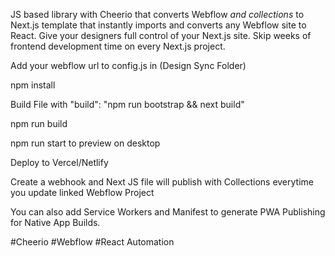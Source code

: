 JS based library with Cheerio that converts Webflow *and collections* to Next.js template that instantly imports and converts any Webflow site to React. Give your designers full control of your Next.js site. Skip weeks of frontend development time on every Next.js project.

Add your webflow url to config.js in (Design Sync Folder)

npm install

Build File with     "build": "npm run bootstrap && next build"

npm run build

npm run start to preview on desktop

Deploy to Vercel/Netlify

Create a webhook and Next JS file will publish with Collections everytime you update linked Webflow Project

You can also add Service Workers and Manifest to generate PWA Publishing for Native App Builds.



#Cheerio
#Webflow
#React Automation

